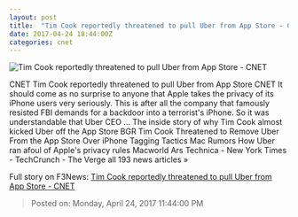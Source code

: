 ```yaml
---
layout: post
title:  "Tim Cook reportedly threatened to pull Uber from App Store - CNET"
date: 2017-04-24 18:44:00Z
categories: cnet
---
```


![Tim Cook reportedly threatened to pull Uber from App Store - CNET](https://cnet4.cbsistatic.com/img/BeN9gZ7T1WDw1aBiOPDrMON-Nqs=/670x503/2015/06/04/b85a4cd1-37cb-471d-8607-408f6544c513/uber-ceo-cofounder-travis-kalanick-7101.jpg)

CNET Tim Cook reportedly threatened to pull Uber from App Store CNET It should come as no surprise to anyone that Apple takes the privacy of its iPhone users very seriously. This is after all the company that famously resisted FBI demands for a backdoor into a terrorist's iPhone. So it was understandable that Uber CEO ... The inside story of why Tim Cook almost kicked Uber off the App Store BGR Tim Cook Threatened to Remove Uber From the App Store Over iPhone Tagging Tactics Mac Rumors How Uber ran afoul of Apple's privacy rules Macworld Ars Technica - New York Times - TechCrunch - The Verge all 193 news articles »


Full story on F3News: [Tim Cook reportedly threatened to pull Uber from App Store - CNET](http://www.f3nws.com/n/RMkVS)

> Posted on: Monday, April 24, 2017 11:44:00 PM
